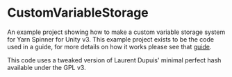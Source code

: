 # CustomVariableStorage

An example project showing how to make a custom variable storage system for Yarn Spinner for Unity v3.
This example project exists to be the code used in a guide, for more details on how it works please see that [guide](https://docs.yarnspinner.dev/next/yarn-spinner-for-game-engines/unity/unity-samples/variable-storage).

This code uses a tweaked version of Laurent Dupuis' minimal perfect hash available under the GPL v3.

